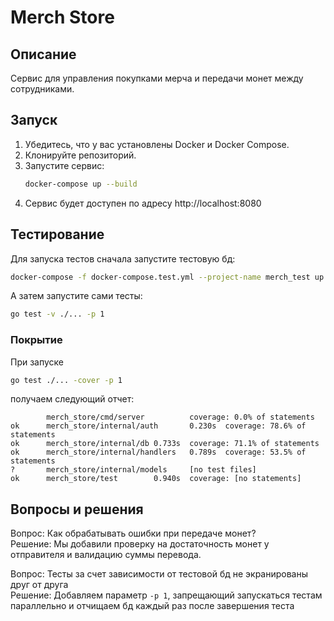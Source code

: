 # Merch Store

## Описание

Сервис для управления покупками мерча и передачи монет между сотрудниками.

## Запуск

1. Убедитесь, что у вас установлены Docker и Docker Compose.
2. Клонируйте репозиторий.
3. Запустите сервис:
   ```bash
   docker-compose up --build
   ```
4. Сервис будет доступен по адресу http://localhost:8080

## Тестирование

Для запуска тестов сначала запустите тестовую бд:
```bash
docker-compose -f docker-compose.test.yml --project-name merch_test up -d
```
А затем запустите сами тесты:
```bash
go test -v ./... -p 1
```

### Покрытие

При запуске 
```bash
go test ./... -cover -p 1
```
получаем следующий отчет:
```
        merch_store/cmd/server          coverage: 0.0% of statements
ok      merch_store/internal/auth       0.230s  coverage: 78.6% of statements
ok      merch_store/internal/db 0.733s  coverage: 71.1% of statements
ok      merch_store/internal/handlers   0.789s  coverage: 53.5% of statements
?       merch_store/internal/models     [no test files]
ok      merch_store/test        0.940s  coverage: [no statements]
```

## Вопросы и решения

Вопрос: Как обрабатывать ошибки при передаче монет?  
Решение: Мы добавили проверку на достаточность монет у отправителя и валидацию суммы перевода.

Вопрос: Тесты за счет зависимости от тестовой бд не экранированы друг от друга  
Решение: Добавляем параметр `-p 1`, запрещающий запускаться тестам параллельно и отчищаем бд каждый раз после завершения теста
